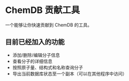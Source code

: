 # ChemDB 贡献工具
 一个能够让你快速贡献到 ChemDB 的工具。

## 目前已经加入的功能
+ 添加/删除/编辑分子信息
+ 查看分子的详细信息
+ 按照原子量、结构式和名称查询分子
+ 导出当前数据库状态至一个副本（可以在其他程序中访问）

